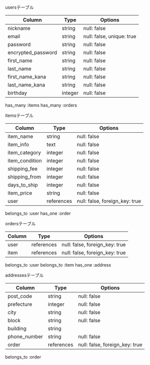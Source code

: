 usersテーブル

| Column             | Type    | Options                   |
| ------------------ | ------- | ------------------------- |
| nickname           | string  | null: false               |
| email              | string  | null: false, unique: true |
| password           | string  | null: false               |
| encrypted_password | string  | null: false               |
| first_name         | string  | null: false               |
| last_name          | string  | null: false               |
| first_name_kana    | string  | null: false               |
| last_name_kana     | string  | null: false               |
| birthday           | integer | null: false               |

has_many :items
has_many :orders


itemsテーブル

| Column         | Type       | Options                        |
| -------------- | ---------- | ------------------------------ |
| item_name      | string     | null: false                    |
| item_info      | text       | null: false                    |
| item_category  | integer    | null: false                    |
| item_condition | integer    | null: false                    |
| shipping_fee   | integer    | null: false                    |
| shipping_from  | integer    | null: false                    |
| days_to_ship   | integer    | null: false                    |
| item_price     | string     | null: false                    |
| user           | references | null: false, foreign_key: true |

belongs_to :user
has_one :order


ordersテーブル

| Column     | Type       | Options                        |
| ---------- | ---------- | ------------------------------ |
| user       | references | null: false, foreign_key: true |
| item       | references | null: false, foreign_key: true |

belongs_to :user
belongs_to :item
has_one :address


addressesテーブル

 Column        | Type       | Options                        |
| ------------ | ---------- | ------------------------------ |
| post_code    | string     | null: false                    |
| prefecture   | integer    | null: false                    |
| city         | string     | null: false                    |
| block        | string     | null: false                    |
| building     | string     |                                |
| phone_number | string     | null: false                    |
| order        | references | null: false, foreign_key: true |

belongs_to :order
